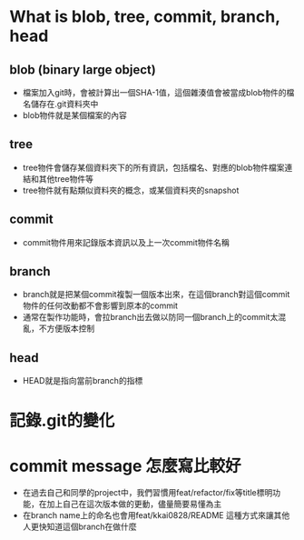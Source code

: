 # What is blob, tree, commit, branch, head 
## blob (binary large object) 
* 檔案加入git時，會被計算出一個SHA-1值，這個雜湊值會被當成blob物件的檔名儲存在.git資料夾中
* blob物件就是某個檔案的內容

## tree
* tree物件會儲存某個資料夾下的所有資訊，包括檔名、對應的blob物件檔案連結和其他tree物件等
* tree物件就有點類似資料夾的概念，或某個資料夾的snapshot

## commit
* commit物件用來記錄版本資訊以及上一次commit物件名稱

## branch
* branch就是把某個commit複製一個版本出來，在這個branch對這個commit物件的任何改動都不會影響到原本的commit
* 通常在製作功能時，會拉branch出去做以防同一個branch上的commit太混亂，不方便版本控制

## head
* HEAD就是指向當前branch的指標


# 記錄.git的變化

# commit message 怎麼寫比較好
* 在過去自己和同學的project中，我們習慣用feat/refactor/fix等title標明功能，在加上自己在這次版本做的更動，儘量簡要易懂為主
* 在branch name上的命名也會用feat/kkai0828/README 這種方式來讓其他人更快知道這個branch在做什麼

